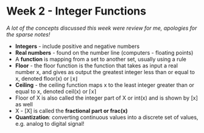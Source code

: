 # Week 2 - Integer Functions

*A lot of the concepts discussed this week were review for me, apologies for the sparse notes!*

* **Integers** - include positive and negative numbers
* **Real numbers** - found on the number line (computers - floating points)
* A **function** is mapping from a set to another set, usually using a rule
* **Floor** - the floor function is the function that takes as input a real number x, and gives as output the greatest integer less than or equal to x, denoted floor(x) or ⌊x⌋
* **Ceiling** - the ceiling function maps x to the least integer greater than or equal to x, denoted ceil(x) or ⌈x⌉
* Floor of X is also called the integer part of X or int(x) and is shown by [x] as well
* X - [X] is called the **fractional part or frac(x)**
* **Quantization**: converting continuous values into a discrete set of values, e.g. analog to digital signal!
